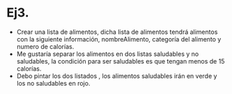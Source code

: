 # Ej3.
 - Crear una lista de alimentos, dicha lista de alimentos tendrá alimentos con la siguiente información, nombreAlimento, categoría del alimento y numero de calorías.
 - Me gustaría separar los alimentos en dos listas saludables y no saludables, la condición para ser saludables es que tengan menos de 15 calorías.
 - Debo pintar los dos listados , los alimentos saludables irán en verde y los no saludables en rojo.

